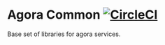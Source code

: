 # Agora Common [![CircleCI](https://circleci.com/gh/kinecosystem/agora-common.svg?style=svg&circle-token=e0344835c4ada7dec31d91ee4dc6e76060637489)](https://circleci.com/gh/kinecosystem/agora-common)

Base set of libraries for agora services.
